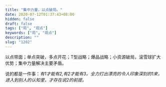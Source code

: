 ```yaml
---
title: "集中力量，以点破局。"
date: 2020-07-12T01:37:43+08:00
hidden: false
draft: false
tags: ["局", "观点"]
keywords: ["局", "观点"]
description: ""
slug: "1202"
---
```

以点带面；单点突破，多点开花；T型战略；爆品战略；小资源破局，滚雪球扩大优势；集中力量解决主要矛盾。

说的都是一件事：*有1才能有2,有2才能有3。全力打出漂亮的令人印象深刻的1来，进入到别人的认知里，才存在说2的前提。*

<!--more-->